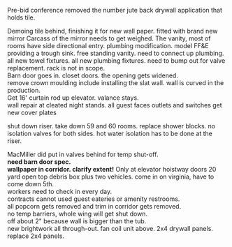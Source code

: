 Pre-bid conference
removed the number
jute back drywall application that holds tile.  

Demoing tile behind, finishing it for new wall paper.  fitted with brand new mirror
Carcass of the mirror needs to get weighed.
The vanity, most of rooms have side directional entry.  plumbing modification.
model FF&E providing a trough sink.  free standing vanity. need to connect up plumbing.
all new towel fixtures.
all new plumbing fixtures.
need to bump out for valve replacement.
rack is not in scope.  
Barn door goes in.  closet doors.  the opening gets widened.  
remove crown moulding 
include installing the slat wall. wall is curved in the production.  
Get 16' curtain rod up elevator.  valance stays.  
wall repair at cleated night stands.
all guest faces outlets and switches get new cover plates

shut down riser. take down 59 and 60 rooms. replace shower blocks.  no isolation valves for both sides.  hot water isolation has to be done at the riser.  

MacMiller did put in valves behind for temp shut-off.  
**need barn door spec.**  
**wallpaper in corridor. clarify extent!** Only at elevator hoistway doors
20 yard open top debris box plus two vehicles. come in on virginia, have to come down 5th.  
workers need to check in every day.  
contracts cannot used guest eateries or amenity restrooms.  
all popcorn gets removed and trim in corridor gets removed.  
no temp barriers, whole wing will get shut down.  
off about 2" because wall is bigger than the tub.  
new brightwork all through-out.  fan coil unit above. 2x4 drywall panels.
replace 2x4 panels.  


